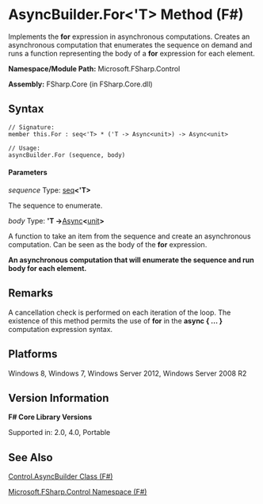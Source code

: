 # AsyncBuilder.For<'T> Method (F#)

Implements the **for** expression in asynchronous computations. Creates an asynchronous computation that enumerates the sequence on demand and runs a function representing the body of a **for** expression for each element.

**Namespace/Module Path:** Microsoft.FSharp.Control

**Assembly:** FSharp.Core (in FSharp.Core.dll)


## Syntax

```
// Signature:
member this.For : seq<'T> * ('T -> Async<unit>) -> Async<unit>

// Usage:
asyncBuilder.For (sequence, body)
```

#### Parameters
*sequence*
Type: [seq](http://msdn.microsoft.com/en-us/library/2f0c87c6-8a0d-4d33-92a6-10d1d037ce75)**&lt;'T&gt;**


The sequence to enumerate.


*body*
Type: **'T -&gt;**[Async](http://msdn.microsoft.com/en-us/library/e0b28ea2-dea5-4021-b2b9-d7d4761babde)**&lt;**[unit](http://msdn.microsoft.com/en-us/library/00b837c2-6c8a-483a-87d3-0479c64037a7)**&gt;**


A function to take an item from the sequence and create an asynchronous computation. Can be seen as the body of the **for** expression.



**An asynchronous computation that will enumerate the sequence and run body for each element.**
## Remarks
A cancellation check is performed on each iteration of the loop. The existence of this method permits the use of **for** in the **async { ... }** computation expression syntax.


## Platforms
Windows 8, Windows 7, Windows Server 2012, Windows Server 2008 R2


## Version Information
**F# Core Library Versions**

Supported in: 2.0, 4.0, Portable




## See Also
[Control.AsyncBuilder Class &#40;F&#35;&#41;](Control.AsyncBuilder+Class+%28FSharp%29.md)

[Microsoft.FSharp.Control Namespace &#40;F&#35;&#41;](Microsoft.FSharp.Control+Namespace+%28FSharp%29.md)

